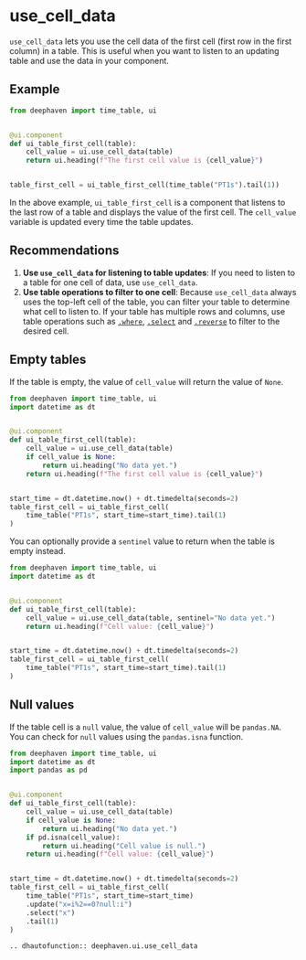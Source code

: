 # use_cell_data

`use_cell_data` lets you use the cell data of the first cell (first row in the first column) in a table. This is useful when you want to listen to an updating table and use the data in your component.

## Example

```python
from deephaven import time_table, ui


@ui.component
def ui_table_first_cell(table):
    cell_value = ui.use_cell_data(table)
    return ui.heading(f"The first cell value is {cell_value}")


table_first_cell = ui_table_first_cell(time_table("PT1s").tail(1))
```

In the above example, `ui_table_first_cell` is a component that listens to the last row of a table and displays the value of the first cell. The `cell_value` variable is updated every time the table updates.

## Recommendations

1. **Use `use_cell_data` for listening to table updates**: If you need to listen to a table for one cell of data, use `use_cell_data`.
2. **Use table operations to filter to one cell**: Because `use_cell_data` always uses the top-left cell of the table, you can filter your table to determine what cell to listen to. If your table has multiple rows and columns, use table operations such as [`.where`](/core/docs/reference/table-operations/filter/where/), [`.select`](/core/docs/reference/table-operations/select/) and [`.reverse`](/core/docs/reference/table-operations/sort/reverse/) to filter to the desired cell.

## Empty tables

If the table is empty, the value of `cell_value` will return the value of `None`.

```python
from deephaven import time_table, ui
import datetime as dt


@ui.component
def ui_table_first_cell(table):
    cell_value = ui.use_cell_data(table)
    if cell_value is None:
        return ui.heading("No data yet.")
    return ui.heading(f"The first cell value is {cell_value}")


start_time = dt.datetime.now() + dt.timedelta(seconds=2)
table_first_cell = ui_table_first_cell(
    time_table("PT1s", start_time=start_time).tail(1)
)
```

You can optionally provide a `sentinel` value to return when the table is empty instead.

```python
from deephaven import time_table, ui
import datetime as dt


@ui.component
def ui_table_first_cell(table):
    cell_value = ui.use_cell_data(table, sentinel="No data yet.")
    return ui.heading(f"Cell value: {cell_value}")


start_time = dt.datetime.now() + dt.timedelta(seconds=2)
table_first_cell = ui_table_first_cell(
    time_table("PT1s", start_time=start_time).tail(1)
)
```

## Null values

If the table cell is a `null` value, the value of `cell_value` will be `pandas.NA`. You can check for `null` values using the `pandas.isna` function.

```python
from deephaven import time_table, ui
import datetime as dt
import pandas as pd


@ui.component
def ui_table_first_cell(table):
    cell_value = ui.use_cell_data(table)
    if cell_value is None:
        return ui.heading("No data yet.")
    if pd.isna(cell_value):
        return ui.heading("Cell value is null.")
    return ui.heading(f"Cell value: {cell_value}")


start_time = dt.datetime.now() + dt.timedelta(seconds=2)
table_first_cell = ui_table_first_cell(
    time_table("PT1s", start_time=start_time)
    .update("x=i%2==0?null:i")
    .select("x")
    .tail(1)
)
```

```{eval-rst}
.. dhautofunction:: deephaven.ui.use_cell_data
```
